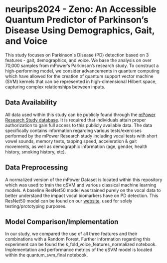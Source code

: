 # neurips2024 - Zeno: An Accessible Quantum Predictor of Parkinson’s Disease Using Demographics, Gait, and Voice

This study focuses on Parkinson's Disease (PD) detection based on 3 features - gait, demographics, and voice. 
We base the analysis on over 70,000 samples from mPower’s Parkinson’s research study. 
To construct a high-performing model, we consider advancements in quantum computing which have allowed for the creation of quantum support vector machine (SVM) kernels that can be represented in high-dimensional Hilbert space, capturing complex relationships between inputs.

## Data Availability 
All data used within this study can be publicly found through the [mPower Research Study database](https://www.synapse.org/Synapse:syn4993293/wiki/247859).
It is required that individuals attain proper authorization to gain full access to this publicly available data.
The data specifically contains information regarding various tests/exercises performed by the mPower Research study including vocal tests with short vowel sounds, memory tests, tapping speed, acceleration & gait movements, as well as demographic information (age, gender, health history, smoking history, etc). 

## Data Preprocessing
A normalized version of the mPower Dataset is located within this repository which was used to train the qSVM and various classical machine learning models. 
A baseline ResNet50 model was trained purely on the vocal data to better understand the impact vocal biomarkers have on PD detection. This ResNet50 model can be found on our [website](https://redevs-zeno.vercel.app/), used for solely testing/prototyping purposes. 

## Model Comparison/Implementation
In our study, we compared the use of all three features and their combinations with a Random Forest. Further information regarding this experiment can be found the k_fold_voice_features_normalized notebook. Implementation and performance metrics of the qSVM model is located within the quantum_svm_final notebook. 
